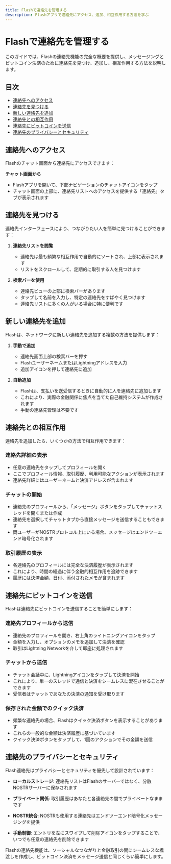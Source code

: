 ```yaml
---
title: Flashで連絡先を管理する
description: Flashアプリで連絡先にアクセス、追加、相互作用する方法を学ぶ
---
```


# Flashで連絡先を管理する

このガイドでは、Flashの連絡先機能の完全な概要を提供し、メッセージングとビットコイン決済のために連絡先を見つけ、追加し、相互作用する方法を説明します。

## 目次

-   [連絡先へのアクセス](#accessing-your-contacts)
-   [連絡先を見つける](#finding-contacts)
-   [新しい連絡先を追加](#adding-new-contacts)
-   [連絡先との相互作用](#interacting-with-contacts)
-   [連絡先にビットコインを送信](#sending-bitcoin-to-contacts)
-   [連絡先のプライバシーとセキュリティ](#contact-privacy-and-security)

## 連絡先へのアクセス

Flashのチャット画面から連絡先にアクセスできます：

**チャット画面から**

-   Flashアプリを開いて、下部ナビゲーションのチャットアイコンをタップ
-   チャット画面の上部に、連絡先リストへのアクセスを提供する「連絡先」タブが表示されます

## 連絡先を見つける

連絡先インターフェースにより、つながりたい人を簡単に見つけることができます：

1. **連絡先リストを閲覧**

    - 連絡先は最も頻繁な相互作用で自動的にソートされ、上部に表示されます
    - リストをスクロールして、定期的に取引する人を見つけます

2. **検索バーを使用**
    - 連絡先ビューの上部に検索バーがあります
    - タップして名前を入力し、特定の連絡先をすばやく見つけます
    - 連絡先リストに多くの人がいる場合に特に便利です

## 新しい連絡先を追加

Flashは、ネットワークに新しい連絡先を追加する複数の方法を提供します：

1. **手動で追加**

    - 連絡先画面上部の検索バーを押す
    - FlashユーザーネームまたはLightningアドレスを入力
    - 追加アイコンを押して連絡先に追加

2. **自動追加**
    - Flashは、支払いを送受信するときに自動的に人を連絡先に追加します
    - これにより、実際の金融関係に焦点を当てた自己維持システムが作成されます
    - 手動の連絡先管理は不要です

## 連絡先との相互作用

連絡先を追加したら、いくつかの方法で相互作用できます：

### 連絡先詳細の表示

-   任意の連絡先をタップしてプロフィールを開く
-   ここでプロフィール情報、取引履歴、利用可能なアクションが表示されます
-   連絡先詳細にはユーザーネームと決済アドレスが含まれます

### チャットの開始

-   連絡先のプロフィールから、「メッセージ」ボタンをタップしてチャットスレッドを開くまたは作成
-   連絡先を選択してチャットタブから直接メッセージを送信することもできます
-   両ユーザーがNOSTRプロトコル上にいる場合、メッセージはエンドツーエンド暗号化されます

### 取引履歴の表示

-   各連絡先のプロフィールには完全な決済履歴が表示されます
-   これにより、時間の経過に伴う金融的相互作用を追跡できます
-   履歴には決済金額、日付、添付されたメモが含まれます

## 連絡先にビットコインを送信

Flashは連絡先にビットコインを送信することを簡単にします：

### 連絡先プロフィールから送信

-   連絡先のプロフィールを開き、右上角のライトニングアイコンをタップ
-   金額を入力し、オプションのメモを追加して決済を確認
-   取引はLightning Networkを介して即座に処理されます

### チャットから送信

-   チャット会話中に、Lightningアイコンをタップして決済を開始
-   これにより、単一のスレッドで通信と決済をシームレスに混在させることができます
-   受信者はチャットであなたの決済の通知を受け取ります

### 保存された金額でのクイック決済

-   頻繁な連絡先の場合、Flashはクイック決済ボタンを表示することがあります
-   これらの一般的な金額は決済履歴に基づいています
-   クイック決済ボタンをタップして、1回のアクションでその金額を送信

## 連絡先のプライバシーとセキュリティ

Flash連絡先はプライバシーとセキュリティを優先して設計されています：

-   **ローカルストレージ**: 連絡先リストはFlashのサーバーではなく、分散NOSTRサーバーに保存されます

-   **プライベート関係**: 取引履歴はあなたと各連絡先の間でプライベートなままです

-   **NOSTR統合**: NOSTRも使用する連絡先はエンドツーエンド暗号化メッセージングを提供

-   **手動制御**: エントリを左にスワイプして削除アイコンをタップすることで、いつでも任意の連絡先を削除できます

Flashの連絡先機能は、ソーシャルなつながりと金融取引の間にシームレスな橋渡しを作成し、ビットコイン決済をメッセージ送信と同じくらい簡単にします。